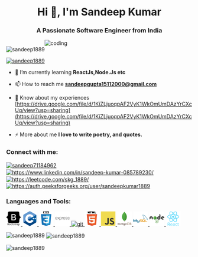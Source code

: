 <h1 align="center">Hi 👋, I'm Sandeep Kumar</h1>
<h3 align="center">A Passionate Software Engineer from India</h3>

<img  align= "right" src = "https://www.google.com/url?sa=i&url=https%3A%2F%2Fstock.adobe.com%2Fsearch%3Fk%3Dprogrammer%2Bcartoon&psig=AOvVaw3IIthDuEBfMlwQllahy2u4&ust=1709633209241000&source=images&cd=vfe&opi=89978449&ved=0CBMQjRxqFwoTCPiBzZKu2oQDFQAAAAAdAAAAABAM" alt = "coding" width = 400px;/>

<p align="left"> <img src="https://komarev.com/ghpvc/?username=sandeep1889&label=Profile%20views&color=0e75b6&style=flat" alt="sandeep1889" /> </p>

<p align="left"> <a href="https://github.com/ryo-ma/github-profile-trophy"><img src="https://github-profile-trophy.vercel.app/?username=sandeep1889" alt="sandeep1889" /></a> </p>

- 🌱 I’m currently learning **ReactJs,Node.Js etc**

- 📫 How to reach me **sandeepgupta15112000@gmail.com**

- 📄 Know about my experiences [https://drive.google.com/file/d/1KiZLjuoqpAF2VyK1WkOmUmDAzYrCXcUq/view?usp=sharing](https://drive.google.com/file/d/1KiZLjuoqpAF2VyK1WkOmUmDAzYrCXcUq/view?usp=sharing)

- ⚡ More about me **I love to write poetry, and quotes.**

<h3 align="left">Connect with me:</h3>
<p align="left">
<a href="https://twitter.com/sandeep71184962" target="blank"><img align="center" src="https://raw.githubusercontent.com/rahuldkjain/github-profile-readme-generator/master/src/images/icons/Social/twitter.svg" alt="sandeep71184962" height="30" width="40" /></a>
<a href="https://linkedin.com/in/https://www.linkedin.com/in/sandeep-kumar-085789230/" target="blank"><img align="center" src="https://raw.githubusercontent.com/rahuldkjain/github-profile-readme-generator/master/src/images/icons/Social/linked-in-alt.svg" alt="https://www.linkedin.com/in/sandeep-kumar-085789230/" height="30" width="40" /></a>
<a href="https://www.leetcode.com/https://leetcode.com/skg_1889/" target="blank"><img align="center" src="https://raw.githubusercontent.com/rahuldkjain/github-profile-readme-generator/master/src/images/icons/Social/leet-code.svg" alt="https://leetcode.com/skg_1889/" height="30" width="40" /></a>
<a href="https://auth.geeksforgeeks.org/user/https://auth.geeksforgeeks.org/user/sandeepkumar1889" target="blank"><img align="center" src="https://raw.githubusercontent.com/rahuldkjain/github-profile-readme-generator/master/src/images/icons/Social/geeks-for-geeks.svg" alt="https://auth.geeksforgeeks.org/user/sandeepkumar1889" height="30" width="40" /></a>
</p>

<h3 align="left">Languages and Tools:</h3>
<p align="left"> <a href="https://getbootstrap.com" target="_blank" rel="noreferrer"> <img src="https://raw.githubusercontent.com/devicons/devicon/master/icons/bootstrap/bootstrap-plain-wordmark.svg" alt="bootstrap" width="40" height="40"/> </a> <a href="https://www.w3schools.com/cpp/" target="_blank" rel="noreferrer"> <img src="https://raw.githubusercontent.com/devicons/devicon/master/icons/cplusplus/cplusplus-original.svg" alt="cplusplus" width="40" height="40"/> </a> <a href="https://www.w3schools.com/css/" target="_blank" rel="noreferrer"> <img src="https://raw.githubusercontent.com/devicons/devicon/master/icons/css3/css3-original-wordmark.svg" alt="css3" width="40" height="40"/> </a> <a href="https://expressjs.com" target="_blank" rel="noreferrer"> <img src="https://raw.githubusercontent.com/devicons/devicon/master/icons/express/express-original-wordmark.svg" alt="express" width="40" height="40"/> </a> <a href="https://git-scm.com/" target="_blank" rel="noreferrer"> <img src="https://www.vectorlogo.zone/logos/git-scm/git-scm-icon.svg" alt="git" width="40" height="40"/> </a> <a href="https://www.w3.org/html/" target="_blank" rel="noreferrer"> <img src="https://raw.githubusercontent.com/devicons/devicon/master/icons/html5/html5-original-wordmark.svg" alt="html5" width="40" height="40"/> </a> <a href="https://developer.mozilla.org/en-US/docs/Web/JavaScript" target="_blank" rel="noreferrer"> <img src="https://raw.githubusercontent.com/devicons/devicon/master/icons/javascript/javascript-original.svg" alt="javascript" width="40" height="40"/> </a> <a href="https://www.mongodb.com/" target="_blank" rel="noreferrer"> <img src="https://raw.githubusercontent.com/devicons/devicon/master/icons/mongodb/mongodb-original-wordmark.svg" alt="mongodb" width="40" height="40"/> </a> <a href="https://www.mysql.com/" target="_blank" rel="noreferrer"> <img src="https://raw.githubusercontent.com/devicons/devicon/master/icons/mysql/mysql-original-wordmark.svg" alt="mysql" width="40" height="40"/> </a> <a href="https://nodejs.org" target="_blank" rel="noreferrer"> <img src="https://raw.githubusercontent.com/devicons/devicon/master/icons/nodejs/nodejs-original-wordmark.svg" alt="nodejs" width="40" height="40"/> </a> <a href="https://reactjs.org/" target="_blank" rel="noreferrer"> <img src="https://raw.githubusercontent.com/devicons/devicon/master/icons/react/react-original-wordmark.svg" alt="react" width="40" height="40"/> </a> </p>

<p><img align="left" src="https://github-readme-stats.vercel.app/api/top-langs?username=sandeep1889&show_icons=true&locale=en&layout=compact" alt="sandeep1889" /></p>

<p>&nbsp;<img align="center" src="https://github-readme-stats.vercel.app/api?username=sandeep1889&show_icons=true&locale=en" alt="sandeep1889" /></p>

<p><img align="center" src="https://github-readme-streak-stats.herokuapp.com/?user=sandeep1889&" alt="sandeep1889" /></p>
